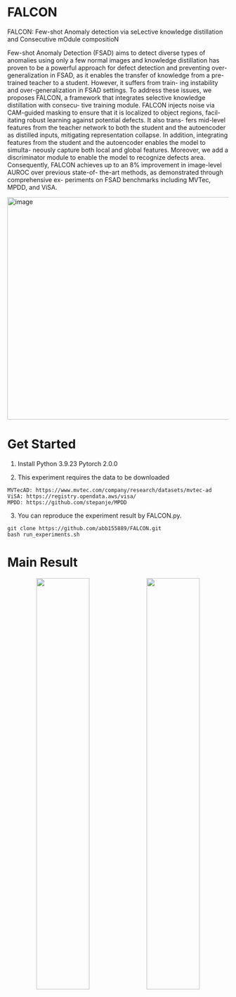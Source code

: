 # FALCON

FALCON: Few-shot Anomaly detection via seLective knowledge distillation and Consecutive mOdule compositioN


Few-shot Anomaly Detection (FSAD) aims to detect diverse
types of anomalies using only a few normal images and
knowledge distillation has proven to be a powerful approach
for defect detection and preventing over-generalization in
FSAD, as it enables the transfer of knowledge from a pre-
trained teacher to a student. However, it suffers from train-
ing instability and over-generalization in FSAD settings. To
address these issues, we proposes FALCON, a framework
that integrates selective knowledge distillation with consecu-
tive training module. FALCON injects noise via CAM-guided
masking to ensure that it is localized to object regions, facil-
itating robust learning against potential defects. It also trans-
fers mid-level features from the teacher network to both the
student and the autoencoder as distilled inputs, mitigating
representation collapse. In addition, integrating features from
the student and the autoencoder enables the model to simulta-
neously capture both local and global features. Moreover, we
add a discriminator module to enable the model to recognize
defects area. Consequently, FALCON achieves up to an 8%
improvement in image-level AUROC over previous state-of-
the-art methods, as demonstrated through comprehensive ex-
periments on FSAD benchmarks including MVTec, MPDD,
and ViSA. 

<img width="1450" height="506" alt="image" src="https://github.com/user-attachments/assets/e322ecac-766b-4c99-a0be-d1bc09aa4a75" />

# Get Started
  1. Install Python 3.9.23 Pytorch 2.0.0

  2. This experiment requires the data to be downloaded 
     
    MVTecAD: https://www.mvtec.com/company/research/datasets/mvtec-ad
    ViSA: https://registry.opendata.aws/visa/ 
    MPDD: https://github.com/stepanje/MPDD
  
  3. You can reproduce the experiment result by FALCON.py.

    git clone https://github.com/abb155889/FALCON.git
    bash run_experiments.sh


# Main Result
<!--
<img width="1450" height="506" alt="image" src="https://github.com/user-attachments/assets/1af51688-883e-4464-99d0-c648a341f73b" />
<img width="1450" height="506" alt="image" src="https://github.com/user-attachments/assets/9f75096a-81c4-472b-b9e6-31bc9ecc3a6e" />
-->

<p align="center">
  <img src="https://github.com/user-attachments/assets/1af51688-883e-4464-99d0-c648a341f73b" width="49%" />
  <img src="https://github.com/user-attachments/assets/9f75096a-81c4-472b-b9e6-31bc9ecc3a6e" width="49%" />
</p>

    
    
